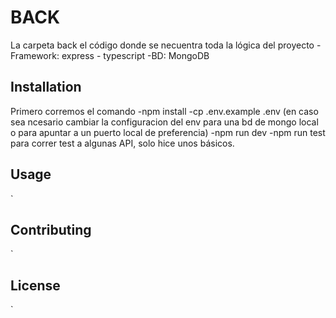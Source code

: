 # BACK
La carpeta back el código donde se necuentra toda la lógica del proyecto
-Framework: express - typescript
-BD: MongoDB

## Installation
Primero corremos el comando
-npm install
-cp .env.example .env (en caso sea ncesario cambiar la configuracion del env para una bd de mongo local o para apuntar a un puerto local de preferencia)
-npm run dev
-npm run test para correr test a algunas API, solo hice unos básicos.

## Usage

`

## Contributing

`

## License

`